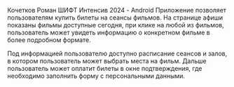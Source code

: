 Кочетков Роман
ШИФТ Интенсив 2024 - Android
Приложение позволяет пользователям купить билеты на сеансы фильмов. На странице афиши показаны фильмы доступные сегодня, при клике на любой из фильмов, пользователь может увидеть информацию о конкретном фильме в более подробном формате. 

Под информацией пользователю доступно расписание сеансов и залов, в котором пользователь может выбрать места на фильм. Дальше пользователь может оплатит билеты в окне подтверждения, где необходимо заполнить форму с персональными данными. 
